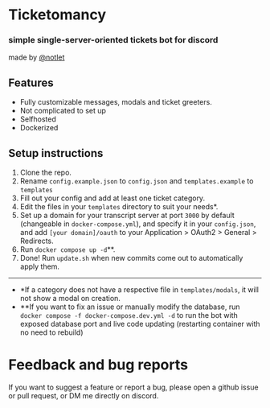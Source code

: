 # Ticketomancy
### simple single-server-oriented tickets bot for discord
made by [@notlet](https://discord.com/users/478480501649309708)

## Features
- Fully customizable messages, modals and ticket greeters.
- Not complicated to set up
- Selfhosted
- Dockerized

## Setup instructions
1. Clone the repo.
2. Rename `config.example.json` to `config.json` and `templates.example` to `templates`
3. Fill out your config and add at least one ticket category.
4. Edit the files in your `templates` directory to suit your needs*. 
5. Set up a domain for your transcript server at port `3000` by default (changeable in `docker-compose.yml`), and specify it in your `config.json`, and add `[your domain]/oauth` to your Application > OAuth2 > General > Redirects.
6. Run `docker compose up -d`**.
7. Done! Run `update.sh` when new commits come out to automatically apply them.
---
- *If a category does not have a respective file in `templates/modals`, it will not show a modal on creation.
- **If you want to fix an issue or manually modify the database, run `docker compose -f docker-compose.dev.yml -d` to run the bot with exposed database port and live code updating (restarting container with no need to rebuild)

# Feedback and bug reports
If you want to suggest a feature or report a bug, please open a github issue or pull request, or DM me directly on discord.